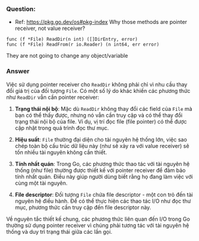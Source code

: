 ### Question:
- Ref: https://pkg.go.dev/os#pkg-index
Why those methods are pointer receiver, not value receiver?
```
func (f *File) ReadDir(n int) ([]DirEntry, error)
func (f *File) ReadFrom(r io.Reader) (n int64, err error)
```
They are not going to change any object/variable

### Answer
Việc sử dụng pointer receiver cho `ReadDir` không phải chỉ vì nhu cầu thay đổi giá trị của đối tượng `File`. Có một số lý do khác khiến các phương thức như `ReadDir` vẫn cần pointer receiver:

1. **Trạng thái nội bộ**: Mặc dù `ReadDir` không thay đổi các field của `File` mà bạn có thể thấy được, nhưng nó vẫn cần truy cập và có thể thay đổi trạng thái nội bộ của file. Ví dụ, vị trí đọc file (file pointer) có thể được cập nhật trong quá trình đọc thư mục.

2. **Hiệu suất**: `File` thường đại diện cho tài nguyên hệ thống lớn, việc sao chép toàn bộ cấu trúc dữ liệu này (như sẽ xảy ra với value receiver) sẽ tốn nhiều tài nguyên không cần thiết.

3. **Tính nhất quán**: Trong Go, các phương thức thao tác với tài nguyên hệ thống (như file) thường được thiết kế với pointer receiver để đảm bảo tính nhất quán. Điều này giúp người dùng biết rằng họ đang làm việc với cùng một tài nguyên.

4. **File descriptor**: Đối tượng `File` chứa file descriptor - một con trỏ đến tài nguyên hệ điều hành. Để có thể thực hiện các thao tác I/O như đọc thư mục, phương thức cần truy cập đến file descriptor này.

Về nguyên tắc thiết kế chung, các phương thức liên quan đến I/O trong Go thường sử dụng pointer receiver vì chúng phải tương tác với tài nguyên hệ thống và duy trì trạng thái giữa các lần gọi.